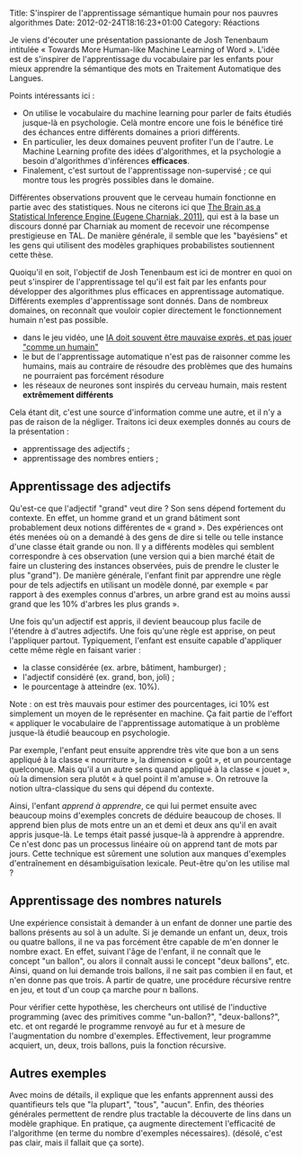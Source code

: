 Title: S'inspirer de l'apprentissage sémantique humain pour nos pauvres algorithmes
Date: 2012-02-24T18:16:23+01:00
Category: Réactions

Je viens d'écouter une présentation passionante de Josh Tenenbaum
intitulée « Towards More Human-like Machine Learning of Word ». L'idée
est de s'inspirer de l'apprentissage du vocabulaire par les enfants
pour mieux apprendre la sémantique des mots en Traitement Automatique
des Langues.

Points intéressants ici :

  * On utilise le vocabulaire du machine learning pour parler de faits
    étudiés jusque-là en psychologie. Celà montre encore une fois le
    bénéfice tiré des échances entre différents domaines a priori
    différents.
  * En particulier, les deux domaines peuvent profiter l'un de
    l'autre. Le Machine Learning profite des idées d'algorithmes, et
    la psychologie a besoin d'algorithmes d'inférences
    **efficaces**.
  * Finalement, c'est surtout de l'apprentissage non-supervisé ; ce
    qui montre tous les progrès possibles dans le domaine.

Différentes observations prouvent que le cerveau humain fonctionne en
partie avec des statistiques. Nous ne citerons ici que [The Brain as a
Statistical Inference Engine (Eugene Charniak,
2011)](http://aclweb.org/anthology-new/J/J11/J11-4001.pdf), qui est à
la base un discours donné par Charniak au moment de recevoir une
récompense prestigieuse en TAL. De manière générale, il semble que les
"bayésiens" et les gens qui utilisent des modèles graphiques
probabilistes soutiennent cette thèse.

Quoiqu'il en soit, l'objectif de Josh Tenenbaum est ici de montrer en
quoi on peut s'inspirer de l'apprentissage tel qu'il est fait par les
enfants pour développer des algorithmes plus efficaces en
apprentissage automatique. Différents exemples d'apprentissage sont
donnés. Dans de nombreux domaines, on reconnaît que vouloir copier
directement le fonctionnement humain n'est pas possible.

  * dans le jeu vidéo, une [IA doit souvent être mauvaise exprès, et
    pas jouer "comme un
    humain"](http://aigamedev.com/open/article/good-vs-fun/)
  * le but de l'apprentissage automatique n'est pas de raisonner comme
    les humains, mais au contraire de résoudre des problèmes que des
    humains ne pourraient pas forcément résodure
  * les réseaux de neurones sont inspirés du cerveau humain, mais
    restent **extrêmement différents**

Cela étant dit, c'est une source d'information comme une autre, et il
n'y a pas de raison de la négliger. Traitons ici deux exemples donnés
au cours de la présentation :

  * apprentissage des adjectifs ;
  * apprentissage des nombres entiers ;

## Apprentissage des adjectifs

Qu'est-ce que l'adjectif "grand" veut dire ? Son sens dépend fortement
du contexte. En effet, un homme grand et un grand bâtiment sont
probablement deux notions différentes de « grand ». Des expériences
ont étés menées où on a demandé à des gens de dire si telle ou telle
instance d'une classe était grande ou non. Il y a différents modèles
qui semblent correspondre à ces observation (une version qui a bien
marché était de faire un clustering des instances observées, puis de
prendre le cluster le plus "grand"). De manière générale, l'enfant
finit par apprendre une règle pour de tels adjectifs en utilisant un
modèle donné, par exemple « par rapport à des exemples connus
d'arbres, un arbre grand est au moins aussi grand que les 10% d'arbres
les plus grands ».

Une fois qu'un adjectif est appris, il devient beaucoup plus facile de
l'étendre à d'autres adjectifs. Une fois qu'une règle est apprise, on
peut l'appliquer partout. Typiquement, l'enfant est ensuite capable
d'appliquer cette même règle en faisant varier :

  * la classe considérée (ex. arbre, bâtiment, hamburger) ;
  * l'adjectif considéré (ex. grand, bon, joli) ;
  * le pourcentage à atteindre (ex. 10%).

Note : on est très mauvais pour estimer des pourcentages, ici 10% est
simplement un moyen de le représenter en machine. Ça fait partie de
l'effort « appliquer le vocabulaire de l'apprentissage automatique à
un problème jusque-là étudié beaucoup en psychologie.

Par exemple, l'enfant peut ensuite apprendre très vite que bon a un
sens appliqué à la classe « nourriture », la dimension « goût », et un
pourcentage quelconque. Mais qu'il a un autre sens quand appliqué à la
classe « jouet », où la dimension sera plutôt « à quel point il
m'amuse ». On retrouve la notion ultra-classique du sens qui dépend du
contexte.

Ainsi, l'enfant *apprend à apprendre*, ce qui lui permet
ensuite avec beaucoup moins d'exemples concrets de déduire beaucoup de
choses. Il apprend bien plus de mots entre un an et demi et deux ans
qu'il en avait appris jusque-là. Le temps était passé jusque-là à
apprendre à apprendre. Ce n'est donc pas un processus linéaire où on
apprend tant de mots par jours. Cette technique est sûrement une
solution aux manques d'exemples d'entraînement en désambiguïsation
lexicale. Peut-être qu'on les utilise mal ?

## Apprentissage des nombres naturels

Une expérience consistait à demander à un enfant de donner une partie
des ballons présents au sol à un adulte. Si je demande un enfant un,
deux, trois ou quatre ballons, il ne va pas forcément être capable de
m'en donner le nombre exact. En effet, suivant l'âge de l'enfant, il
ne connaît que le concept "un ballon", ou alors il connaît aussi le
concept "deux ballons", etc.  Ainsi, quand on lui demande trois
ballons, il ne sait pas combien il en faut, et n'en donne pas que
trois. À partir de quatre, une procédure récursive rentre en jeu, et
tout d'un coup ça marche pour n ballons.

Pour vérifier cette hypothèse, les chercheurs ont utilisé de
l'inductive programming (avec des primitives comme "un-ballon?",
"deux-ballons?", etc. et ont regardé le programme renvoyé au fur et à
mesure de l'augmentation du nombre d'exemples. Effectivement, leur
programme acquiert, un, deux, trois ballons, puis la fonction
récursive.

## Autres exemples

Avec moins de détails, il explique que les enfants apprennent aussi
des quantifieurs tels que "la plupart", "tous", "aucun". Enfin, des
théories générales permettent de rendre plus tractable la découverte
de lins dans un modèle graphique. En pratique, ça augmente directement
l'efficacité de l'algorithme (en terme du nombre d'exemples
nécessaires). (désolé, c'est pas clair, mais il fallait que ça sorte).

<!-- % vim: set spelllang=fr: -->
